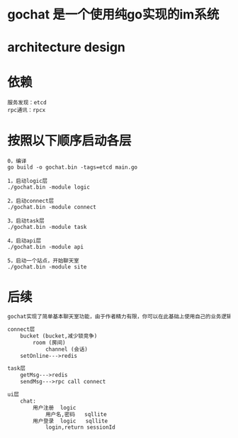 # gochat 是一个使用纯go实现的im系统 

# architecture design 

# 依赖
```
服务发现：etcd
rpc通讯：rpcx
```

# 按照以下顺序启动各层
```
0，编译
go build -o gochat.bin -tags=etcd main.go

1，启动logic层
./gochat.bin -module logic

2，启动connect层
./gochat.bin -module connect

3，启动task层
./gochat.bin -module task

4，启动api层
./gochat.bin -module api 

5，启动一个站点，开始聊天室
./gochat.bin -module site
```

# 后续
```markdown
gochat实现了简单基本聊天室功能，由于作者精力有限，你可以在此基础上使用自己的业务逻辑定制一些需求，并优化一些gochat中的代码
```

```markdown
connect层
    bucket (bucket,减少锁竞争)
        room (房间)
            channel (会话)
    setOnline--->redis

task层
    getMsg--->redis
    sendMsg--->rpc call connect

ui层
    chat:
        用户注册  logic
            用户名,密码   sqllite
        用户登录  logic   sqllite
            login,return sessionId
```




